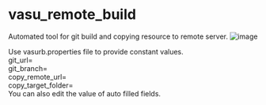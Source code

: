 # vasu_remote_build
Automated tool for git build and copying resource to remote server.
![image](https://github.com/Vamshikrishnark/vasu_remote_build/assets/4712440/cfe3ee08-b97b-44f9-b0dc-8018c646b2a1)

Use vasurb.properties file to provide constant values. <br>
git_url=<br>
git_branch=<br>
copy_remote_url=<br>
copy_target_folder=<br>
You can also edit the value of auto filled fields.
